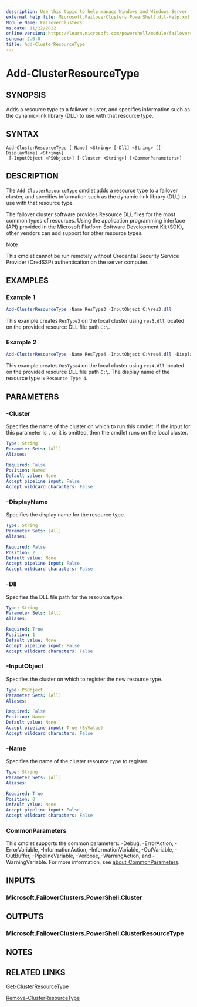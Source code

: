 ```yaml
---
description: Use this topic to help manage Windows and Windows Server technologies with Windows PowerShell.
external help file: Microsoft.FailoverClusters.PowerShell.dll-Help.xml
Module Name: FailoverClusters
ms.date: 11/22/2022
online version: https://learn.microsoft.com/powershell/module/failoverclusters/add-clusterresourcetype?view=windowsserver2025-ps&wt.mc_id=ps-gethelp
schema: 2.0.0
title: Add-ClusterResourceType
---
```


# Add-ClusterResourceType

## SYNOPSIS
Adds a resource type to a failover cluster, and specifies information such as the dynamic-link
library (DLL) to use with that resource type.

## SYNTAX

```
Add-ClusterResourceType [-Name] <String> [-Dll] <String> [[-DisplayName] <String>]
 [-InputObject <PSObject>] [-Cluster <String>] [<CommonParameters>]
```

## DESCRIPTION

The `Add-ClusterResourceType` cmdlet adds a resource type to a failover cluster, and specifies
information such as the dynamic-link library (DLL) to use with that resource type.

The failover cluster software provides Resource DLL files for the most common types of resources.
Using the application programming interface (API) provided in the Microsoft Platform Software
Development Kit (SDK), other vendors can add support for other resource types.

> [!NOTE]
> This cmdlet cannot be run remotely without Credential Security Service Provider (CredSSP)
> authentication on the server computer.

## EXAMPLES

### Example 1

```powershell
Add-ClusterResourceType -Name ResType3 -InputObject C:\res3.dll
```

This example creates `ResType3` on the local cluster using `res3.dll` located on the provided
resource DLL file path `C:\`.

### Example 2

```powershell
Add-ClusterResourceType -Name ResType4 -InputObject C:\res4.dll -DisplayName "Resource Type 4"
```

This example creates `ResType4` on the local cluster using `res4.dll` located on the provided
resource DLL file path `C:\`. The display name of the resource type is `Resource Type 4`.

## PARAMETERS

### -Cluster

Specifies the name of the cluster on which to run this cmdlet. If the input for this parameter is
`.` or it is omitted, then the cmdlet runs on the local cluster.

```yaml
Type: String
Parameter Sets: (All)
Aliases:

Required: False
Position: Named
Default value: None
Accept pipeline input: False
Accept wildcard characters: False
```

### -DisplayName

Specifies the display name for the resource type.

```yaml
Type: String
Parameter Sets: (All)
Aliases:

Required: False
Position: 2
Default value: None
Accept pipeline input: False
Accept wildcard characters: False
```

### -Dll

Specifies the DLL file path for the resource type.

```yaml
Type: String
Parameter Sets: (All)
Aliases:

Required: True
Position: 1
Default value: None
Accept pipeline input: False
Accept wildcard characters: False
```

### -InputObject

Specifies the cluster on which to register the new resource type.

```yaml
Type: PSObject
Parameter Sets: (All)
Aliases:

Required: False
Position: Named
Default value: None
Accept pipeline input: True (ByValue)
Accept wildcard characters: False
```

### -Name

Specifies the name of the cluster resource type to register.

```yaml
Type: String
Parameter Sets: (All)
Aliases:

Required: True
Position: 0
Default value: None
Accept pipeline input: False
Accept wildcard characters: False
```

### CommonParameters

This cmdlet supports the common parameters: -Debug, -ErrorAction, -ErrorVariable,
-InformationAction, -InformationVariable, -OutVariable, -OutBuffer, -PipelineVariable, -Verbose,
-WarningAction, and -WarningVariable. For more information, see
[about_CommonParameters](https://go.microsoft.com/fwlink/?LinkID=113216).

## INPUTS

### Microsoft.FailoverClusters.PowerShell.Cluster

## OUTPUTS

### Microsoft.FailoverClusters.PowerShell.ClusterResourceType

## NOTES

## RELATED LINKS

[Get-ClusterResourceType](./Get-ClusterResourceType.md)

[Remove-ClusterResourceType](./Remove-ClusterResourceType.md)
